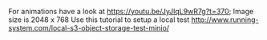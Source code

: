 For animations have a look at https://youtu.be/JyJlqL9wR7g?t=370;
Image size is 2048 x 768
Use this tutorial to setup a local test http://www.running-system.com/local-s3-object-storage-test-minio/